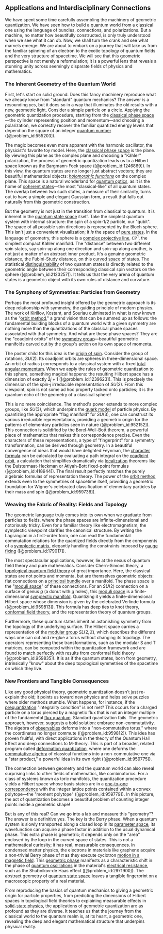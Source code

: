 ## Applications and Interdisciplinary Connections

We have spent some time carefully assembling the machinery of geometric quantization. We have seen how to build a quantum world from a classical one using the language of bundles, connections, and polarizations. But a machine, no matter how beautifully constructed, is only truly understood when we see what it can *do*. Now, we shall turn the crank and see what marvels emerge. We are about to embark on a journey that will take us from the familiar spinning of an electron to the exotic topology of quantum fields and the very structure of spacetime. We will see that this geometric perspective is not merely a reformulation; it is a powerful lens that reveals a stunning unity across seemingly disparate fields of physics and mathematics.

### The Inherent Geometry of the Quantum World

First, let's start on solid ground. Does this fancy machinery reproduce what we already know from "standard" quantum mechanics? The answer is a resounding yes, but it does so in a way that illuminates the old results with a new, geometric light. Consider a simple particle on a circle. Applying the geometric quantization procedure, starting from the [classical phase space](@article_id:195273)—the cylinder representing position and momentum—and choosing a polarization, we correctly recover the familiar quantized energy levels that depend on the square of an integer [quantum number](@article_id:148035) ([@problem_id:555203]).

The magic becomes even more apparent with the harmonic oscillator, the physicist's favorite toy model. Here, the [classical phase space](@article_id:195273) is the plane. By viewing this plane as the complex plane and choosing a "Kähler" polarization, the process of geometric quantization leads us to a Hilbert space known as the Bargmann-Fock space ([@problem_id:1246869]). In this view, the quantum states are no longer just abstract vectors; they are beautiful mathematical objects: *[holomorphic functions](@article_id:158069)* on the complex plane. This space is a natural wonderland for [quantum optics](@article_id:140088), as it is the home of [coherent states](@article_id:154039)—the most "classical-like" of all quantum states. The overlap between two such states, a measure of their similarity, turns out to have a simple and elegant Gaussian form, a result that falls out naturally from this geometric construction.

But the geometry is not just in the transition from classical to quantum. It is inherent in the [quantum state space](@article_id:197379) itself. Take the simplest quantum system with internal structure: the spin of a spin-1/2 particle, our "qubit". The space of all possible spin directions is represented by the Bloch sphere. This isn't just a convenient visualization; it *is* the space of [pure states](@article_id:141194). In the language of geometry, this sphere is a [complex projective line](@article_id:276454), $\mathbb{CP}^1$, the simplest compact Kähler manifold. The "distance" between two different spin states, say spin-up along one direction and spin-up along another, is not just a matter of an abstract inner product. It's a genuine geometric distance, the Fubini-Study distance, on this [curved space](@article_id:157539) of states. The statistical [distinguishability](@article_id:269395) of two quantum states is directly related to the geometric angle between their corresponding classical spin vectors on the sphere ([@problem_id:2123257]). It tells us that the very arena of quantum states is a geometric object with its own rules of distance and curvature.

### The Symphony of Symmetries: Particles from Geometry

Perhaps the most profound insight offered by the geometric approach is its deep relationship with symmetry, the guiding principle of modern physics. The work of Kirillov, Kostant, and Souriau culminated in what is now known as the "[orbit method](@article_id:160822)," a grand vision that can be summed up as follows: the fundamental building blocks of a quantum world with a given symmetry are nothing more than the quantizations of the classical phase spaces associated with that symmetry. And what are these phase spaces? They are the "coadjoint orbits" of the [symmetry group](@article_id:138068)—beautiful geometric manifolds carved out by the group's action on its own space of momenta.

The poster child for this idea is the [origin of spin](@article_id:151896). Consider the group of rotations, $SU(2)$. Its coadjoint orbits are spheres in three-dimensional space. An orbit of radius $j$ corresponds to a classical system with a fixed [total angular momentum](@article_id:155254). When we apply the rules of geometric quantization to this sphere, something magical happens: the resulting Hilbert space has a dimension of exactly $2j+1$ ([@problem_id:1239623]). This is precisely the dimension of the spin-$j$ irreducible representation of $SU(2)$. From this viewpoint, spin is not some ad hoc property tacked onto particles; it is the quantum echo of the geometry of a classical sphere!

This is no mere coincidence. The method's power extends to more complex groups, like $SU(3)$, which underpins the [quark model](@article_id:147269) of particle physics. By quantizing the appropriate "flag manifold" for $SU(3)$, one can construct its various irreducible representations, providing a geometric origin for the patterns of elementary particles seen in nature ([@problem_id:952152]). This connection is solidified by the Borel-Weil-Bott theorem, a powerful piece of mathematics that makes this correspondence precise. Even the characters of these representations, a type of "fingerprint" for a symmetry transformation, can be derived through geometry. In a beautiful convergence of ideas that would have delighted Feynman, the [character formula](@article_id:142021) can be calculated by evaluating a path integral on the [coadjoint orbit](@article_id:161363), a calculation that simplifies dramatically via [localization](@article_id:146840) theorems like the Duistermaat-Heckman or Atiyah-Bott fixed-point formulas ([@problem_id:418944]). The final result perfectly matches the purely algebraic formulas of representation theory. The power of the [orbit method](@article_id:160822) extends even to the symmetries of spacetime itself, providing a geometric foundation for Wigner's celebrated classification of elementary particles by their mass and spin ([@problem_id:959738]).

### Weaving the Fabric of Reality: Fields and Topology

The geometric language truly comes into its own when we graduate from particles to fields, where the phase spaces are infinite-dimensional and notoriously tricky. Even for a familiar theory like electromagnetism, the symplectic viewpoint clarifies the canonical structure. By writing the Lagrangian in a first-order form, one can read the fundamental commutation relations for the quantized fields directly from the components of a [symplectic matrix](@article_id:142212), elegantly handling the constraints imposed by [gauge fixing](@article_id:142327) ([@problem_id:179017]).

The most spectacular applications, however, lie at the nexus of quantum field theory and pure mathematics. Consider Chern-Simons theory, a [topological quantum field theory](@article_id:141931) of great importance. Here, the classical states are not points and momenta, but are themselves geometric objects: flat connections on a [principal bundle](@article_id:158935) over a manifold. The phase space is the "[moduli space](@article_id:161221)" of these connections. For an $SU(2)$ connection on a surface of genus $g$ (a donut with $g$ holes), this [moduli space](@article_id:161221) is a finite-dimensional [symplectic manifold](@article_id:637276). Quantizing it yields a finite-dimensional Hilbert space whose dimension is given by the celebrated Verlinde formula ([@problem_id:959813]). This formula has deep ties to knot theory, [conformal field theory](@article_id:144955), and the representation theory of quantum groups.

Furthermore, these quantum states inherit an astonishing symmetry from the topology of the underlying surface. The Hilbert space carries a representation of the [modular group](@article_id:145958) $SL(2, \mathbb{Z})$, which describes the different ways one can cut and re-glue a torus without changing its topology. The operators representing these transformations, such as the modular S and T matrices, can be computed within the quantization framework and are found to match perfectly with results from conformal field theory ([@problem_id:959835]). It is as if the quantum states, born from geometry, intrinsically "know" about the deep topological symmetries of the spacetime on which they live.

### New Frontiers and Tangible Consequences

Like any good physical theory, geometric quantization doesn't just re-explain the old; it points us toward new physics and helps solve puzzles where older methods stumble. What happens, for instance, if the [prequantization](@article_id:159460) "integrality condition" is not met? This occurs for a charged particle on a torus pierced by a magnetic flux that is not an integer multiple of the fundamental [flux quantum](@article_id:264993). Standard quantization fails. The geometric approach, however, suggests a bold solution: embrace non-commutativity. The algebra of [observables](@article_id:266639) deforms into a "non-commutative torus," where the coordinates no longer commute ([@problem_id:959812]). This idea has proven fruitful, with direct applications in the theory of the Quantum Hall Effect and deep connections to M-theory. This is part of a broader, related program called [deformation quantization](@article_id:192055), where one deforms the [commutative algebra](@article_id:148553) of classical functions into a non-commutative one via a "star product," a powerful idea in its own right ([@problem_id:959775]).

The connection between geometry and the quantum world can also reveal surprising links to other fields of mathematics, like combinatorics. For a class of systems known as toric manifolds, the quantization procedure yields a Hilbert space whose basis states are in a [one-to-one correspondence](@article_id:143441) with the integer lattice points contained within a convex polytope—the "moment polytope" ([@problem_id:959779]). In this picture, the act of quantization becomes a beautiful problem of counting integer points inside a geometric shape!

But is any of this real? Can we go into a lab and measure this "geometry"? The answer is a definitive yes. The key is the Berry phase. When a quantum system is slowly transported along a closed loop in its [parameter space](@article_id:178087), its wavefunction can acquire a phase factor in addition to the usual dynamical phase. This extra phase is geometric; it depends only on the "area" enclosed by the loop in the curved space of states. This is not a mathematical curiosity; it has real, measurable consequences. In condensed matter physics, the electrons in materials like graphene acquire a non-trivial Berry phase of $\pi$ as they execute cyclotron [motion in a magnetic field](@article_id:194525). This [geometric phase](@article_id:137955) manifests as a characteristic shift in the phase of [quantum oscillations](@article_id:141861) in the material's [electrical resistance](@article_id:138454), such as the Shubnikov-de Haas effect ([@problem_id:2971900]). The abstract geometry of [quantum state space](@article_id:197379) leaves a tangible fingerprint on a macroscopic property of a real material.

From reproducing the basics of quantum mechanics to giving a geometric origin for particle properties, from predicting the dimensions of Hilbert spaces in topological field theories to explaining measurable effects in [solid-state physics](@article_id:141767), the applications of geometric quantization are as profound as they are diverse. It teaches us that the journey from the classical world to the quantum realm is, at its heart, a geometric one, revealing the deep and elegant mathematical structure that underpins physical reality.